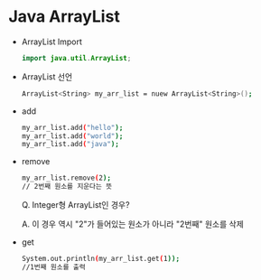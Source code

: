 # Java ArrayList

* ArrayList Import

  ```java
  import java.util.ArrayList;
  ```

* ArrayList 선언

  ```bash
  ArrayList<String> my_arr_list = nuew ArrayList<String>();
  ```

* add

  ```bash
  my_arr_list.add("hello");
  my_arr_list.add("world");
  my_arr_list.add("java");
  ```

* remove

  ```bash
  my_arr_list.remove(2);
  // 2번째 원소를 지운다는 뜻
  ```

  Q. Integer형 ArrayList인 경우?

  A. 이 경우 역시 "2"가 들어있는 원소가 아니라 "2번째" 원소를 삭제

* get

  ```bash
  System.out.println(my_arr_list.get(1));
  //1번째 원소를 출력
  ```

  


